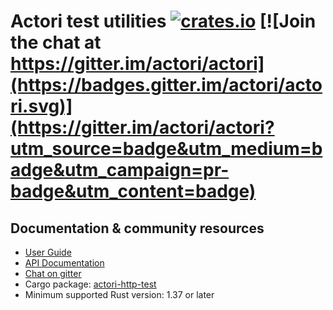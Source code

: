 # Actori test utilities [![crates.io](https://meritbadge.herokuapp.com/actori-testing)](https://crates.io/crates/actori-testint) [![Join the chat at https://gitter.im/actori/actori](https://badges.gitter.im/actori/actori.svg)](https://gitter.im/actori/actori?utm_source=badge&utm_medium=badge&utm_campaign=pr-badge&utm_content=badge)

## Documentation & community resources

* [User Guide](https://actori.rs/docs/)
* [API Documentation](https://docs.rs/actori-testing/)
* [Chat on gitter](https://gitter.im/actori/actori)
* Cargo package: [actori-http-test](https://crates.io/crates/actori-testing)
* Minimum supported Rust version: 1.37 or later
